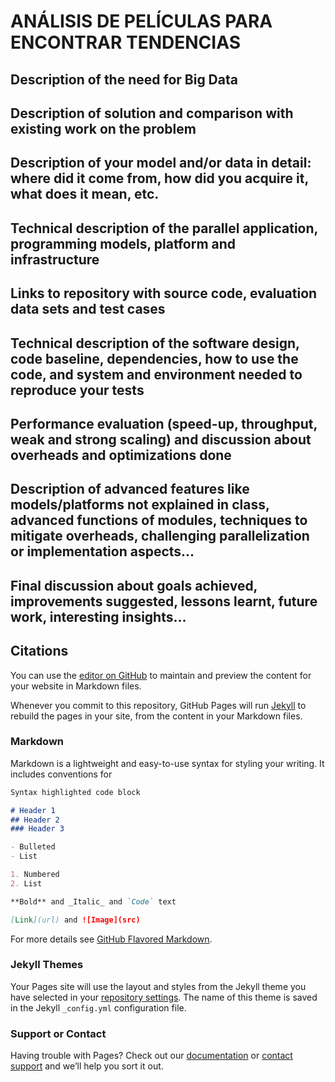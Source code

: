 # ANÁLISIS DE PELÍCULAS PARA ENCONTRAR TENDENCIAS


 ## Description of the need for Big Data
 ## Description of solution and comparison with existing work on the problem
 ## Description of your model and/or data in detail: where did it come from, how did you acquire it, what does it mean, etc.
 ## Technical description of the parallel application, programming models, platform and infrastructure
 ## Links to repository with source code, evaluation data sets and test cases
 ## Technical description of the software design, code baseline, dependencies, how to use the code, and system and environment needed to reproduce your tests
 ## Performance evaluation (speed-up, throughput, weak and strong scaling) and discussion about overheads and optimizations done
 ## Description of advanced features like models/platforms not explained in class, advanced functions of modules, techniques to mitigate overheads, challenging parallelization or implementation aspects...
 ## Final discussion about goals achieved, improvements suggested, lessons learnt, future work, interesting insights...
 ## Citations

You can use the [editor on GitHub](https://github.com/ramonarj/Cloud-BigData/edit/main/README.md) to maintain and preview the content for your website in Markdown files.

Whenever you commit to this repository, GitHub Pages will run [Jekyll](https://jekyllrb.com/) to rebuild the pages in your site, from the content in your Markdown files.

### Markdown

Markdown is a lightweight and easy-to-use syntax for styling your writing. It includes conventions for

```markdown
Syntax highlighted code block

# Header 1
## Header 2
### Header 3

- Bulleted
- List

1. Numbered
2. List

**Bold** and _Italic_ and `Code` text

[Link](url) and ![Image](src)
```

For more details see [GitHub Flavored Markdown](https://guides.github.com/features/mastering-markdown/).

### Jekyll Themes

Your Pages site will use the layout and styles from the Jekyll theme you have selected in your [repository settings](https://github.com/ramonarj/Cloud-BigData/settings). The name of this theme is saved in the Jekyll `_config.yml` configuration file.

### Support or Contact

Having trouble with Pages? Check out our [documentation](https://docs.github.com/categories/github-pages-basics/) or [contact support](https://github.com/contact) and we’ll help you sort it out.
